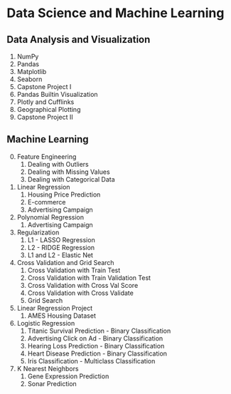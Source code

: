 # Data Science and Machine Learning

## Data Analysis and Visualization
1. NumPy
2. Pandas
3. Matplotlib
4. Seaborn
5. Capstone Project I
6. Pandas Builtin Visualization
7. Plotly and Cufflinks
8. Geographical Plotting
9. Capstone Project II

## Machine Learning
0. Feature Engineering
   1. Dealing with Outliers
   2. Dealing with Missing Values
   3. Dealing with Categorical Data
1. Linear Regression
   1. Housing Price Prediction
   2. E-commerce
   3. Advertising Campaign
2. Polynomial Regression
   1. Advertising Campaign
3. Regularization
   1. L1 - LASSO Regression
   2. L2 - RIDGE Regression
   3. L1 and L2 - Elastic Net
4. Cross Validation and Grid Search
   1. Cross Validation with Train Test
   2. Cross Validation with Train Validation Test
   3. Cross Validation with Cross Val Score
   4. Cross Validation with Cross Validate
   5. Grid Search
5. Linear Regression Project
   1. AMES Housing Dataset
6. Logistic Regression
   1. Titanic Survival Prediction - Binary Classification
   2. Advertising Click on Ad - Binary Classification
   3. Hearing Loss Prediction - Binary Classification
   4. Heart Disease Prediction - Binary Classification
   5. Iris Classification - Multiclass Classification
7. K Nearest Neighbors
   1. Gene Expression Prediction
   2. Sonar Prediction
